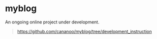 # myblog
An ongoing online project under development.

> https://github.com/cananoo/myblog/tree/development_instruction

